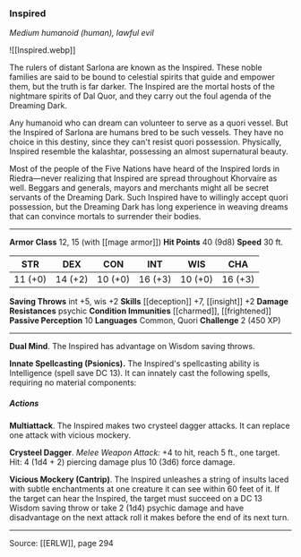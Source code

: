### Inspired
_Medium humanoid (human), lawful evil_

![[Inspired.webp]]

The rulers of distant Sarlona are known as the Inspired. These noble families are said to be bound to celestial spirits that guide and empower them, but the truth is far darker. The Inspired are the mortal hosts of the nightmare spirits of Dal Quor, and they carry out the foul agenda of the Dreaming Dark.

Any humanoid who can dream can volunteer to serve as a quori vessel. But the Inspired of Sarlona are humans bred to be such vessels. They have no choice in this destiny, since they can't resist quori possession. Physically, Inspired resemble the kalashtar, possessing an almost supernatural beauty.

Most of the people of the Five Nations have heard of the Inspired lords in Riedra—never realizing that Inspired are spread throughout Khorvaire as well. Beggars and generals, mayors and merchants might all be secret servants of the Dreaming Dark. Such Inspired have to willingly accept quori possession, but the Dreaming Dark has long experience in weaving dreams that can convince mortals to surrender their bodies.





---

**Armor Class** 12, 15 (with [[mage armor]])
**Hit Points** 40 (9d8)
**Speed** 30 ft.

| STR     | DEX     | CON     | INT     | WIS     | CHA     |
|---------|---------|---------|---------|---------|---------|
| 11 (+0) | 14 (+2) | 10 (+0) | 16 (+3) | 10 (+0) | 16 (+3) |

**Saving Throws** int +5, wis +2
**Skills** [[deception]] +7, [[insight]] +2
**Damage Resistances** psychic
**Condition Immunities** [[charmed]], [[frightened]]
**Passive Perception** 10
**Languages** Common, Quori
**Challenge** 2 (450 XP)

---

**Dual Mind**. The Inspired has advantage on Wisdom saving throws.

**Innate Spellcasting (Psionics).** The Inspired's spellcasting ability is Intelligence (spell save DC 13). It can innately cast the following spells, requiring no material components:

##### Actions
**Multiattack**. The Inspired makes two crysteel dagger attacks. It can replace one attack with vicious mockery.

**Crysteel Dagger**. _Melee Weapon Attack:_ +4 to hit, reach 5 ft., one target. Hit: 4 (1d4 + 2) piercing damage plus 10 (3d6) force damage.

**Vicious Mockery (Cantrip)**. The Inspired unleashes a string of insults laced with subtle enchantments at one creature it can see within 60 feet of it. If the target can hear the Inspired, the target must succeed on a DC 13 Wisdom saving throw or take 2 (1d4) psychic damage and have disadvantage on the next attack roll it makes before the end of its next turn.


---

Source: [[ERLW]], page 294